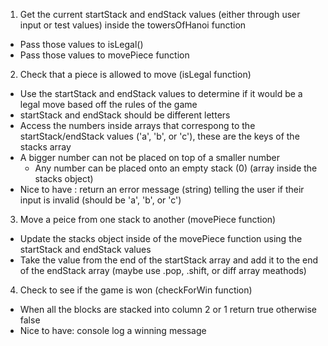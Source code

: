 1. Get the current startStack and endStack values (either through user input or test values) inside the towersOfHanoi function
- Pass those values to isLegal()
- Pass those values to movePiece function

2. Check that a piece is allowed to move (isLegal function)
- Use the startStack and endStack values to determine if it would be a legal move based off the rules of the game
- startStack and endStack should be different letters
- Access the numbers inside arrays that correspong to the startStack/endStack values ('a', 'b', or 'c'), these are the keys of the stacks array
- A bigger number can not be placed on top of a smaller number
  - Any number can be placed onto an empty stack (0) (array inside the stacks object)
- Nice to have : return an error message (string) telling the user if their input is invalid (should be 'a', 'b', or 'c')
3. Move a peice from one stack to another (movePiece function)
- Update the stacks object inside of the movePiece function using the startStack and endStack values 
- Take the value from the end of the startStack array and add it to the end of the endStack array (maybe use .pop, .shift, or diff array meathods)

4. Check to see if the game is won (checkForWin function) 
- When all the blocks are stacked into column 2 or 1 return true otherwise false
- Nice to have: console log a winning message  